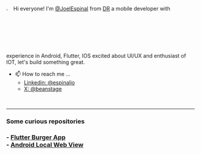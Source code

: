 <img src="https://raw.githubusercontent.com/MartinHeinz/MartinHeinz/master/wave.gif" width="3%" height="3%"/> Hi everyone!  I'm <a href="https://www.linkedin.com/in/espinaljo">@JoelEspinal<a/> from <a href="https://www.google.com/search?q=dominican+republic&rlz=1C5CHFA_enDO1083DO1083&oq=dominican+republic&gs_lcrp=EgZjaHJvbWUyBggAEEUYOTIHCAEQLhiABDIGCAIQRRhAMggIAxBFGCcYOzIGCAQQRRg7Mg0IBRAAGJECGIAEGIoFMg0IBhAAGJECGIAEGIoFMg0IBxAAGJECGIAEGIoF0gEIMzY5MWowajeoAgCwAgA&sourceid=chrome&ie=UTF-8">DR<a/>
a mobile developer with experience in Android, Flutter, IOS excited about UI/UX and enthusiast of IOT, let's build something great.

- 📫 How to reach me ...
  - <a href="https://www.linkedin.com/in/espinaljo">Linkedin: @espinaljo<a/>
  - <a href="https://x.com/beanstage">X: @beanstage<a/>

<br/>
<hr/>

<h3>Some curious repositories<h3/>
- <a href="https://github.com/JoelEspinal/burger_app">Flutter Burger App<a/>
<br/>
- <a href="https://github.com/JoelEspinal/android_local_webview">Android Local Web View<a/>
 
<!---
JoelEspinal/JoelEspinal is a ✨ special ✨ repository because its `README.md` (this file) appears on your GitHub profile.
You can click the Preview link to take a look at your changes.
--->

